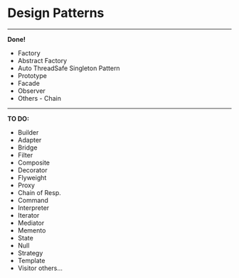 # Design Patterns
---
**Done!**

* Factory
* Abstract Factory
* Auto ThreadSafe Singleton Pattern
* Prototype
* Facade
* Observer
* Others - Chain

---
**TO DO:**

* Builder
* Adapter
* Bridge
* Filter
* Composite
* Decorator
* Flyweight
* Proxy
* Chain of Resp.
* Command
* Interpreter
* Iterator
* Mediator
* Memento
* State
* Null
* Strategy
* Template
* Visitor
others...
